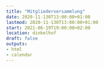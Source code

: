 ```yaml
---
title: "Mitgliederversammlung"
date: 2020-11-130T13:00:00+01:00
lastmod: 2020-11-130T13:00:00+01:00
start: 2021-06-19T19:00:00+02:00
location: dinkelhof
draft: false
outputs:
- html
- calendar
---
```

